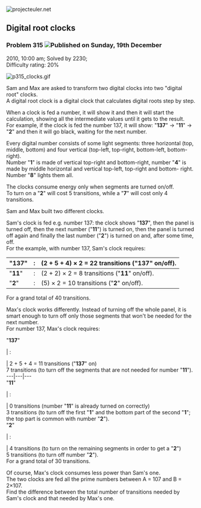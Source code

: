 ![projecteuler.net](images/print_page_logo.png)

## Digital root clocks

### Problem 315 ![](images/icon_info.png)Published on Sunday, 19th December
2010, 10:00 am; Solved by 2230;  
Difficulty rating: 20%

![p315_clocks.gif](project/images/p315_clocks.gif)

Sam and Max are asked to transform two digital clocks into two "digital root"
clocks.  
A digital root clock is a digital clock that calculates digital roots step by
step.

When a clock is fed a number, it will show it and then it will start the
calculation, showing all the intermediate values until it gets to the result.  
For example, if the clock is fed the number 137, it will show: "**137**" →
"**11**" → "**2**" and then it will go black, waiting for the next number.

Every digital number consists of some light segments: three horizontal (top,
middle, bottom) and four vertical (top-left, top-right, bottom-left, bottom-
right).  
Number "**1**" is made of vertical top-right and bottom-right, number "**4**"
is made by middle horizontal and vertical top-left, top-right and bottom-
right. Number "**8**" lights them all.

The clocks consume energy only when segments are turned on/off.  
To turn on a "**2**" will cost 5 transitions, while a "**7**" will cost only 4
transitions.

Sam and Max built two different clocks.

Sam's clock is fed e.g. number 137: the clock shows "**137**", then the panel
is turned off, then the next number ("**11**") is turned on, then the panel is
turned off again and finally the last number ("**2**") is turned on and, after
some time, off.  
For the example, with number 137, Sam's clock requires:  

"**137**" | : | (2 + 5 + 4) × 2 = 22 transitions ("**137**" on/off).  
---|---|---  
"**11**" | : | (2 + 2) × 2 = 8 transitions ("**11**" on/off).  
"**2**" | : | (5) × 2 = 10 transitions ("**2**" on/off).  
For a grand total of 40 transitions.

Max's clock works differently. Instead of turning off the whole panel, it is
smart enough to turn off only those segments that won't be needed for the next
number.  
For number 137, Max's clock requires:  

"**137**"  
  
| :  
  
| 2 + 5 + 4 = 11 transitions ("**137**" on)  
7 transitions (to turn off the segments that are not needed for number
"**11**").  
---|---|---  
"**11**"  
  
  
| :  
  
  
| 0 transitions (number "**11**" is already turned on correctly)  
3 transitions (to turn off the first "**1**" and the bottom part of the second
"**1**";  
the top part is common with number "**2**").  
"**2**"  
  
| :  
  
| 4 transitions (to turn on the remaining segments in order to get a "**2**")  
5 transitions (to turn off number "**2**").  
For a grand total of 30 transitions.

Of course, Max's clock consumes less power than Sam's one.  
The two clocks are fed all the prime numbers between A = 107 and B = 2×107.  
Find the difference between the total number of transitions needed by Sam's
clock and that needed by Max's one.

  
  

